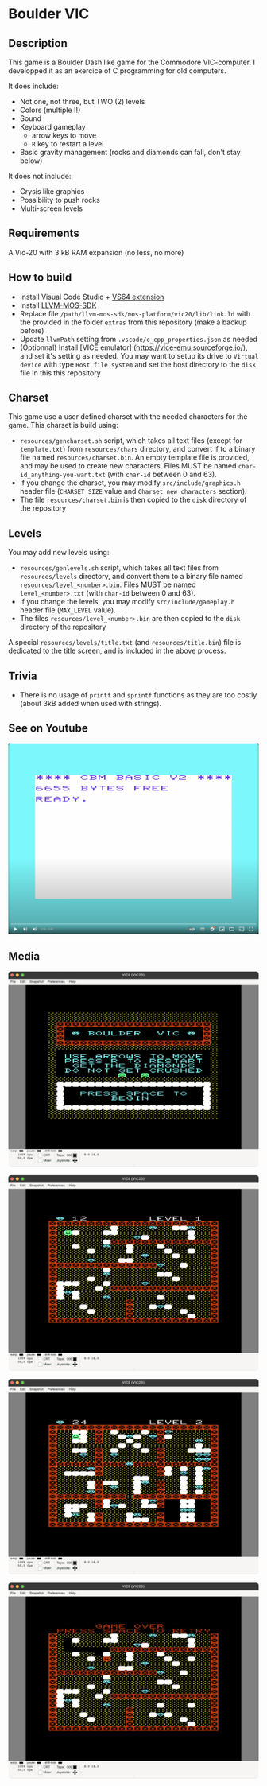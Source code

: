 Boulder VIC
===


Description
---

This game is a Boulder Dash like game for the Commodore VIC-computer. I developped it as an exercice of C programming for old computers.

It does include:

- Not one, not three, but TWO (2) levels
- Colors (multiple !!)
- Sound
- Keyboard gameplay
  - arrow keys to move
  - `R` key to restart a level
- Basic gravity management (rocks and diamonds can fall, don't stay below)


It does not include:

- Crysis like graphics
- Possibility to push rocks
- Multi-screen levels


Requirements
---

A Vic-20 with 3 kB RAM expansion (no less, no more)


How to build
---

- Install Visual Code Studio + [VS64 extension](https://marketplace.visualstudio.com/items?itemName=rosc.vs64)
- Install [LLVM-MOS-SDK](https://github.com/llvm-mos/llvm-mos-sdk)
- Replace file `/path/llvm-mos-sdk/mos-platform/vic20/lib/link.ld` with the provided in the folder `extras` from this repository (make a backup before)
- Update `llvmPath` setting from `.vscode/c_cpp_properties.json` as needed
- (Optionnal) Install [VICE emulator] (https://vice-emu.sourceforge.io/), and set it's setting as needed. You may want to setup its drive to `Virtual device` with type `Host file system` and set the host directory to the `disk` file in this this repository


Charset
---

This game use a user defined charset with the needed characters for the game. This charset is build using:

- `resources/gencharset.sh` script, which takes all text files (except for `template.txt`) from `resources/chars` directory, and convert if to a binary file named `resources/charset.bin`. An empty template file is provided, and may be used to create new characters. Files MUST be named `char-id_anything-you-want.txt` (with `char-id` between 0 and 63).
- If you change the charset, you may modify `src/include/graphics.h` header file (`CHARSET_SIZE` value and `Charset new characters` section).
- The file `resources/charset.bin` is then copied to the `disk` directory of the repository


Levels
---

You may add new levels using:

- `resources/genlevels.sh` script, which takes all text files from `resources/levels` directory, and convert them to a binary file named `resources/level_<number>.bin`. Files MUST be named `level_<number>.txt` (with `char-id` between 0 and 63).
- If you change the levels, you may modify `src/include/gameplay.h` header file (`MAX_LEVEL` value).
- The files `resources/level_<number>.bin` are then copied to the `disk` directory of the repository

A special `resources/levels/title.txt` (and `resources/title.bin`) file is dedicated to the title screen, and is included in the above process.



Trivia
--- 

- There is no usage of `printf` and `sprintf` functions as they are too costly (about 3kB added when used with strings).


See on Youtube
---

[![See on youtube](./extras/media/thumbnail.png)](https://www.youtube.com/watch?v=6Qauf9p5-1o "Boulder VIC")

Media
--- 

<p align="center">
  <img src="./extras/media/title_screen.png" alt="" />
</p>

<p align="center">
  <img src="./extras/media/level_1.png" alt="" />
</p>

<p align="center">
  <img src="./extras/media/level_2.png" alt="" />
</p>

<p align="center">
  <img src="./extras/media/dead.png" alt="" />
</p>
